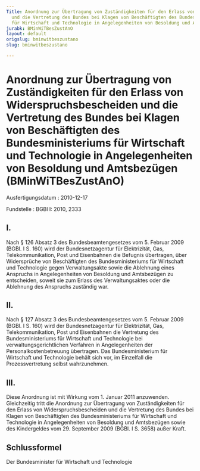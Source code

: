 ```yaml
---
Title: Anordnung zur Übertragung von Zuständigkeiten für den Erlass von Widerspruchsbescheiden
  und die Vertretung des Bundes bei Klagen von Beschäftigten des Bundesministeriums
  für Wirtschaft und Technologie in Angelegenheiten von Besoldung und Amtsbezügen
jurabk: BMinWiTBesZustAnO
layout: default
origslug: bminwitbeszustano
slug: bminwitbeszustano

---
```


# Anordnung zur Übertragung von Zuständigkeiten für den Erlass von Widerspruchsbescheiden und die Vertretung des Bundes bei Klagen von Beschäftigten des Bundesministeriums für Wirtschaft und Technologie in Angelegenheiten von Besoldung und Amtsbezügen (BMinWiTBesZustAnO)

Ausfertigungsdatum
:   2010-12-17

Fundstelle
:   BGBl I: 2010, 2333


## I.

Nach § 126 Absatz 3 des Bundesbeamtengesetzes vom 5. Februar 2009
(BGBl. I S. 160) wird der Bundesnetzagentur für Elektrizität, Gas,
Telekommunikation, Post und Eisenbahnen die Befugnis übertragen, über
Widersprüche von Beschäftigten des Bundesministeriums für Wirtschaft
und Technologie gegen Verwaltungsakte sowie die Ablehnung eines
Anspruchs in Angelegenheiten von Besoldung und Amtsbezügen zu
entscheiden, soweit sie zum Erlass des Verwaltungsaktes oder die
Ablehnung des Anspruchs zuständig war.


## II.

Nach § 127 Absatz 3 des Bundesbeamtengesetzes vom 5. Februar 2009
(BGBl. I S. 160) wird der Bundesnetzagentur für Elektrizität, Gas,
Telekommunikation, Post und Eisenbahnen die Vertretung des
Bundesministeriums für Wirtschaft und Technologie bei
verwaltungsgerichtlichen Verfahren in Angelegenheiten der
Personalkostenbetreuung übertragen. Das Bundesministerium für
Wirtschaft und Technologie behält sich vor, im Einzelfall die
Prozessvertretung selbst wahrzunehmen.


## III.

Diese Anordnung ist mit Wirkung vom 1. Januar 2011 anzuwenden.
Gleichzeitig tritt die Anordnung zur Übertragung von Zuständigkeiten
für den Erlass von Widerspruchsbescheiden und die Vertretung des
Bundes bei Klagen von Beschäftigten des Bundesministeriums für
Wirtschaft und Technologie in Angelegenheiten von Besoldung und
Amtsbezügen sowie des Kindergeldes vom 29. September 2009 (BGBl. I S.
3658) außer Kraft.


## Schlussformel

Der Bundesminister für Wirtschaft und Technologie


